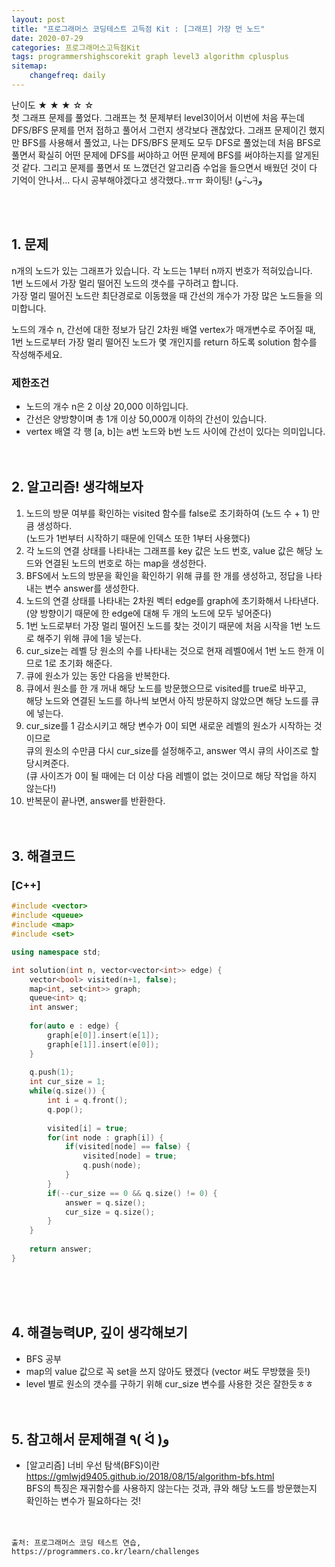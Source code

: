 ```yaml
---
layout: post
title: "프로그래머스 코딩테스트 고득점 Kit : [그래프] 가장 먼 노드"
date: 2020-07-29
categories: 프로그래머스고득점Kit
tags: programmershighscorekit graph level3 algorithm cplusplus
sitemap:
    changefreq: daily
---
```


난이도 ★ ★ ★ ☆ ☆  
첫 그래프 문제를 풀었다. 그래프는 첫 문제부터 level3이어서 이번에 처음 푸는데 DFS/BFS 문제를 먼저 접하고 풀어서 그런지 생각보다 괜찮았다. 그래프 문제이긴 했지만 BFS를 사용해서 풀었고, 나는 DFS/BFS 문제도 모두 DFS로 풀었는데 처음 BFS로 풀면서 확실히 어떤 문제에 DFS를 써야하고 어떤 문제에 BFS를 써야하는지를 알게된 것 같다. 그리고 문제를 풀면서 또 느꼈던건 알고리즘 수업을 들으면서 배웠던 것이 다 기억이 안나서... 다시 공부해야겠다고 생각했다..ㅠㅠ 화이팅! (و ˃̵ᴗ˂̵)و  
<br/>

<br/>

## 1. 문제
n개의 노드가 있는 그래프가 있습니다. 각 노드는 1부터 n까지 번호가 적혀있습니다.  
1번 노드에서 가장 멀리 떨어진 노드의 갯수를 구하려고 합니다.  
가장 멀리 떨어진 노드란 최단경로로 이동했을 때 간선의 개수가 가장 많은 노드들을 의미합니다.  

노드의 개수 n, 간선에 대한 정보가 담긴 2차원 배열 vertex가 매개변수로 주어질 때,  
1번 노드로부터 가장 멀리 떨어진 노드가 몇 개인지를 return 하도록 solution 함수를 작성해주세요.  

### 제한조건
- 노드의 개수 n은 2 이상 20,000 이하입니다.
- 간선은 양방향이며 총 1개 이상 50,000개 이하의 간선이 있습니다.
- vertex 배열 각 행 [a, b]는 a번 노드와 b번 노드 사이에 간선이 있다는 의미입니다.
<br/><br/><br/>


## 2. 알고리즘! 생각해보자
1. 노드의 방문 여부를 확인하는 visited 함수를 false로 초기화하여 (노드 수 + 1) 만큼 생성하다.  
(노드가 1번부터 시작하기 때문에 인덱스 또한 1부터 사용했다)
2. 각 노드의 연결 상태를 나타내는 그래프를 key 값은 노드 번호, value 값은 해당 노드와 연결된 노드의 번호로 하는 map을 생성한다.  
3. BFS에서 노드의 방문을 확인을 확인하기 위해 큐를 한 개를 생성하고, 정답을 나타내는 변수 answer를 생성한다.  
4. 노드의 연결 상태를 나타내는 2차원 벡터 edge를 graph에 초기화해서 나타낸다.  
(양 방향이기 때문에 한 edge에 대해 두 개의 노드에 모두 넣어준다)
5. 1번 노드로부터 가장 멀리 떨어진 노드를 찾는 것이기 때문에 처음 시작을 1번 노드로 해주기 위해 큐에 1을 넣는다.  
6. cur_size는 레벨 당 원소의 수를 나타내는 것으로 현재 레벨0에서 1번 노드 한개 이므로 1로 초기화 해준다.  
7. 큐에 원소가 있는 동안 다음을 반복한다.  
8. 큐에서 원소를 한 개 꺼내 해당 노드를 방문했으므로 visited를 true로 바꾸고,  
해당 노드와 연결된 노드를 하나씩 보면서 아직 방문하지 않았으면 해당 노드를 큐에 넣는다.  
9. cur_size를 1 감소시키고 해당 변수가 0이 되면 새로운 레벨의 원소가 시작하는 것이므로  
큐의 원소의 수만큼 다시 cur_size를 설정해주고, answer 역시 큐의 사이즈로 할당시켜준다.  
(큐 사이즈가 0이 될 때에는 더 이상 다음 레벨이 없는 것이므로 해당 작업을 하지 않는다!)
10. 반복문이 끝나면, answer를 반환한다.  
<br/><br/>

## 3. 해결코드
### [C++]
```c++
#include <vector>
#include <queue>
#include <map>
#include <set>

using namespace std;

int solution(int n, vector<vector<int>> edge) {
    vector<bool> visited(n+1, false);
    map<int, set<int>> graph;
    queue<int> q;
    int answer;
    
    for(auto e : edge) {
        graph[e[0]].insert(e[1]);
        graph[e[1]].insert(e[0]);
    }
    
    q.push(1);
    int cur_size = 1;
    while(q.size()) {
        int i = q.front();
        q.pop();
        
        visited[i] = true;
        for(int node : graph[i]) {
            if(visited[node] == false) {
                visited[node] = true;
                q.push(node);
            }
        }
        if(--cur_size == 0 && q.size() != 0) {
            answer = q.size();
            cur_size = q.size();
        }
    }
    
    return answer;
}
```
<br/><br/><br/>

## 4. 해결능력UP, 깊이 생각해보기
- BFS 공부
- map의 value 값으로 꼭 set을 쓰지 않아도 됐겠다 (vector 써도 무방했을 듯!)
- level 별로 원소의 갯수를 구하기 위해 cur_size 변수를 사용한 것은 잘한듯ㅎㅎ
<br/><br/><br/>

## 5. 참고해서 문제해결 ٩( ᐛ )و
- [알고리즘] 너비 우선 탐색(BFS)이란 <https://gmlwjd9405.github.io/2018/08/15/algorithm-bfs.html>  
BFS의 특징은 재귀함수를 사용하지 않는다는 것과, 큐와 해당 노드를 방문했는지 확인하는 변수가 필요하다는 것!
<br/><br/><br/>

```
출처: 프로그래머스 코딩 테스트 연습, https://programmers.co.kr/learn/challenges
```